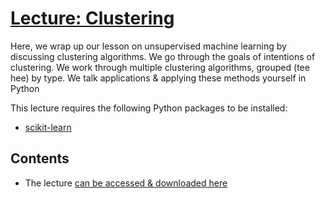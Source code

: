 # [Lecture: Clustering](https://1drv.ms/b/s!AgxFCJc78BuchY9Tl2kszwW-q4SRDw?e=8YygNo)
Here, we wrap up our lesson on unsupervised machine learning by discussing clustering algorithms. 
We go through the goals of intentions of clustering. 
We work through multiple clustering algorithms, grouped (tee hee) by type. 
We talk applications & applying these methods yourself in Python

This lecture requires the following Python packages to be installed:
- [scikit-learn](https://scikit-learn.org/stable/index.html)

## Contents
- The lecture [can be accessed & downloaded here](https://1drv.ms/b/s!AgxFCJc78BuchY9Tl2kszwW-q4SRDw?e=8YygNo)